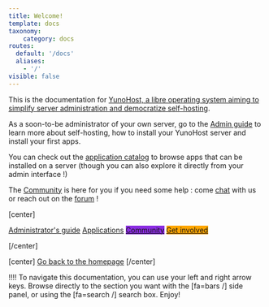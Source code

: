 ```yaml
---
title: Welcome!
template: docs
taxonomy:
    category: docs
routes:
  default: '/docs'
  aliases:
    - '/'
visible: false
---
```


This is the documentation for [YunoHost, a libre operating system aiming to simplify server administration and democratize self-hosting](/whatsyunohost).

As a soon-to-be administrator of your own server, go to the [Admin guide](/admindoc) to learn more about self-hosting, how to install your YunoHost server and install your first apps.

You can check out the [application catalog](/apps) to browse apps that can be installed on a server (though you can also explore it directly from your admin interface !)

The [Community](/community) is here for you if you need some help : come [chat](/chat_rooms) with us or reach out on the [forum](/community/forum) !

[center]

<a href="/docbeta/en/admindoc" class="btn btn-lg btn-primary inline"><i class="fa fa-cogs"></i> Administrator's guide</a>
<a href="/docbeta/en/apps" class="btn btn-lg btn-success inline"><i class="fa fa-cubes"></i> Applications</a>
<a href="/docbeta/en/contribute" class="btn btn-lg btn-primary" style="background: blueviolet;border-color: blueviolet;"><i class="fa fa-users"></i> Community</a>
<a href="/docbeta/en/contribute" style="background: orange; border-color: orange;" class="btn btn-lg btn-error"><i class="fa fa-heart"></i> Get involved</a>

[/center]


[center]
<a href="/" class="btn btn-lg inline"><i class="fa fa-fw fa-arrow-left"></i> Go back to the homepage</a>
[/center]

!!!! To navigate this documentation, you can use your left and right arrow keys. Browse directly to the section you want with the [fa=bars /] side panel, or using the [fa=search /] search box. Enjoy!
